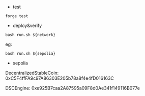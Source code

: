 - test
```
forge test
```

- deploy&verify
```
bash run.sh ${network}
```
eg:
```
bash run.sh ${sepolia}
```

- sepolia

DecentralizedStableCoin: 0xC5F4ffFA9c97A86303E205b78a8f4e4fD016163C


DSCEngine: 0xe925B7caa2A87595a09F8d0Ae341f149116B077e